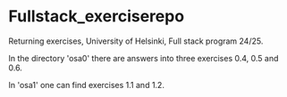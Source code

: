 # Fullstack_exerciserepo
Returning exercises, University of Helsinki, Full stack program 24/25.

In the directory 'osa0' there are answers into three exercises 0.4, 0.5 and 0.6.

In 'osa1' one can find exercises 1.1 and 1.2.

